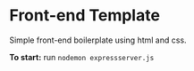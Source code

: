 # Front-end Template

Simple front-end boilerplate using html and css.

**To start:** run `nodemon expressserver.js`
